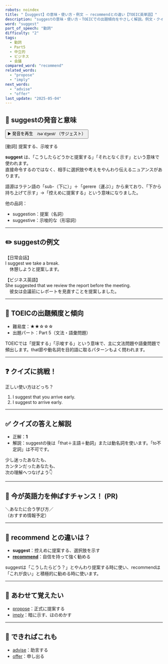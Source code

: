 ```yaml
---
robots: noindex
title: "【suggest】の意味・使い方・例文 ― recommendとの違い【TOEIC英単語】"
description: "suggestの意味・使い方・TOEICでの出題傾向をやさしく解説。例文・クイズ付きでrecommendとの違いもわかりやすく学べます。"
word: "suggest"
part_of_speech: "動詞"
difficulty: "2"
tags:
  - 動詞
  - Part5
  - 中立的
  - ビジネス
  - 会議
compared_word: "recommend"
related_words:
  - "propose"
  - "imply"
next_words:
  - "advise"
  - "offer"
last_update: "2025-05-04"
---
```


## 🔰 suggestの発音と意味

<button class="play-audio" onclick="playTTS('suggest')">
  <span class="play-audio-main">
    ▶️ 発音を再生　/səˈdʒest/
  </span>
  <span class="play-audio-sub">
    （サジェスト）
  </span>
</button>

[動詞] 提案する、示唆する

**suggest** は、「こうしたらどうかと提案する」「それとなく示す」という意味で使われます。  
直接命令するのではなく、相手に選択肢や考えをやんわり伝えるニュアンスがあります。

語源はラテン語の「sub-（下に）」＋「gerere（運ぶ）」から来ており、「下から持ち上げて示す」→「控えめに提案する」という意味になりました。

他の品詞：  
- suggestion：提案（名詞）
- suggestive：示唆的な（形容詞）

---

## ✏️ suggestの例文

【日常会話】  
I suggest we take a break.  
　休憩しようと提案します。

【ビジネス英語】  
She suggested that we review the report before the meeting.  
　彼女は会議前にレポートを見直すことを提案しました。

---

## 🎯 TOEICの出題頻度と傾向

- 難易度：★★☆☆☆
- 出題パート：Part 5（文法・語彙問題）

TOEICでは「提案する」「示唆する」という意味で、主に文法問題や語彙問題で頻出します。that節や動名詞を目的語に取るパターンもよく問われます。

---

## ❓ クイズに挑戦！

正しい使い方はどっち？

1. I suggest that you arrive early.  
2. I suggest to arrive early.

---

## ✅ クイズの答えと解説

- 正解：**1**
- 解説：suggestの後は「that＋主語＋動詞」または動名詞を使います。「to不定詞」は不可です。

少し迷ったあなたも、  
カンタンだったあなたも、  
次の理解へつなげよう👇️

---

## 🚀 今が英語力を伸ばすチャンス！ (PR)

<div class="info-center">
＼あなたに合う学び方／<br>  
（おすすめ情報予定）
</div>

---

## 🤔  recommend との違いは？

- **suggest**：控えめに提案する、選択肢を示す
- **[recommend](/recommend)**：自信を持って強く勧める

suggestは「こうしたらどう？」とやんわり提案する時に使い、recommendは「これが良い」と積極的に勧める時に使います。

---

## 🧩 あわせて覚えたい

- [propose](/propose)：正式に提案する
- [imply](/imply)：暗に示す、ほのめかす

---

## 📖 できればこれも

- [advise](/advise)：助言する
- [offer](/offer)：申し出る

<!-- cvid: aid34_bid03 -->
